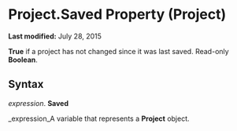 
# Project.Saved Property (Project)

 **Last modified:** July 28, 2015

 **True** if a project has not changed since it was last saved. Read-only **Boolean**.

## Syntax

 _expression_. **Saved**

 _expression_A variable that represents a  **Project** object.

